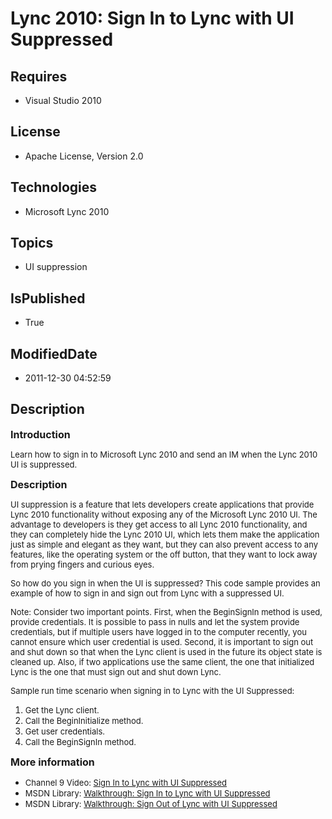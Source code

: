 # Lync 2010:  Sign In to Lync with UI Suppressed
## Requires
* Visual Studio 2010
## License
* Apache License, Version 2.0
## Technologies
* Microsoft Lync 2010
## Topics
* UI suppression
## IsPublished
* True
## ModifiedDate
* 2011-12-30 04:52:59
## Description

<p><span style="font-size:medium"><strong>Introduction</strong></span></p>
<p><span style="font-size:small">Learn how to sign in to Microsoft Lync 2010 and send an IM when the Lync 2010 UI is suppressed.</span></p>
<p><span style="font-size:medium"><strong>Description</strong></span></p>
<p><span style="font-size:small">UI suppression is a feature that lets developers create applications that provide Lync 2010 functionality without exposing any of the Microsoft Lync 2010 UI. The advantage to developers is they get access to all Lync 2010 functionality,
 and they can completely hide the Lync 2010 UI, which lets them make the application just as simple and elegant as they want, but they can also prevent access to any features, like the operating system or the off button, that they want to lock away from prying
 fingers and curious eyes.</span></p>
<p><span style="font-size:small">So how do you sign in when the UI is suppressed? This code sample provides an example of how to sign in and sign out from Lync with a suppressed UI.</span></p>
<p><span style="font-size:small">Note: Consider two important points. First, when the BeginSignIn method is used, provide credentials. It is possible to pass in nulls and let the system provide credentials, but if multiple users have logged in to the computer
 recently, you cannot ensure which user credential is used. Second, it is important to sign out and shut down so that when the Lync client is used in the future its object state is cleaned up. Also, if two applications use the same client, the one that initialized
 Lync is the one that must sign out and shut down Lync.</span></p>
<p><span style="font-size:small">Sample run time scenario when signing in to Lync with the UI Suppressed:</span></p>
<ol>
<li><span style="font-size:small">Get the Lync client.</span> </li><li><span style="font-size:small">Call the BeginInitialize method.</span> </li><li><span style="font-size:small">Get user credentials.</span> </li><li><span style="font-size:small">Call the BeginSignIn method.</span> </li></ol>
<p><span style="font-size:medium"><strong>More information</strong></span></p>
<ul>
<li><span style="font-size:small">Channel 9 Video: <a href="http://channel9.msdn.com/posts/Sign-In-to-Lync-with-UI-Suppressed">
Sign In to Lync with UI Suppressed</a></span> </li><li><span style="font-size:small">MSDN Library: <a href="http://msdn.microsoft.com/en-us/library/hh378603.aspx">
Walkthrough: Sign In to Lync with UI Suppressed</a></span> </li><li><span style="font-size:small">MSDN Library: <a href="http://msdn.microsoft.com/en-us/library/hh378588.aspx">
Walkthrough: Sign Out of Lync with UI Suppressed</a></span> </li></ul>
<p><br>
<br>
<br>
<br>
</p>
